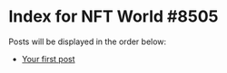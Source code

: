 # Index for NFT World #8505
Posts will be displayed in the order below:

- [Your first post](./001-first.md)

